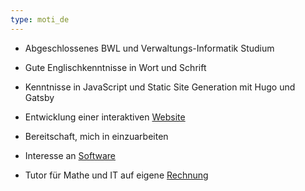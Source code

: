 ```yaml
---
type: moti_de
---
```


- Abgeschlossenes BWL und Verwaltungs-Informatik Studium
- Gute Englischkenntnisse in Wort und Schrift
- Kenntnisse in JavaScript und Static Site Generation mit Hugo und Gatsby
- Entwicklung einer interaktiven [Website](https://tifun.netlify.app)
- Bereitschaft, mich in einzuarbeiten

- Interesse an [Software](https://stackexchange.com/users/1886776/timo?tab=activity)
- Tutor für Mathe und IT auf eigene [Rechnung](https://tinh.netlify.app)